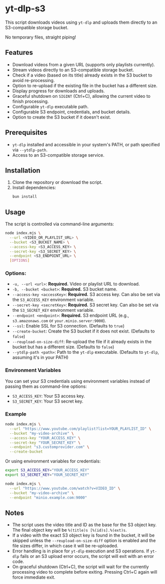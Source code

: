 # yt-dlp-s3

This script downloads videos using `yt-dlp` and uploads them directly to an S3-compatible storage bucket.

No temporary files, straight piping!

## Features

- Download videos from a given URL (supports only playlists currently).
- Stream videos directly to an S3-compatible storage bucket.
- Check if a video (based on its title) already exists in the S3 bucket to avoid re-processing.
- Option to re-upload if the existing file in the bucket has a different size.
- Display progress for downloads and uploads.
- Graceful shutdown on `SIGINT` (Ctrl+C), allowing the current video to finish processing.
- Configurable `yt-dlp` executable path.
- Configurable S3 endpoint, credentials, and bucket details.
- Option to create the S3 bucket if it doesn't exist.

## Prerequisites

- `yt-dlp` installed and accessible in your system's PATH, or path specified via `--ytdlp-path`.
- Access to an S3-compatible storage service.

## Installation

1.  Clone the repository or download the script.
2.  Install dependencies:
    ```bash
    bun install
    ```

## Usage

The script is controlled via command-line arguments:

```bash
node index.mjs \
  --url <VIDEO_OR_PLAYLIST_URL> \
  --bucket <S3_BUCKET_NAME> \
  --access-key <S3_ACCESS_KEY> \
  --secret-key <S3_SECRET_KEY> \
  --endpoint <S3_ENDPOINT_URL> \
  [OPTIONS]
```

### Options:

- `-u, --url <url>`: **Required.** Video or playlist URL to download.
- `-b, --bucket <bucket>`: **Required.** S3 bucket name.
- `--access-key <accessKey>`: **Required.** S3 access key. Can also be set via the `S3_ACCESS_KEY` environment variable.
- `--secret-key <secretKey>`: **Required.** S3 secret key. Can also be set via the `S3_SECRET_KEY` environment variable.
- `--endpoint <endpoint>`: **Required.** S3 endpoint URL (e.g., `s3.amazonaws.com` or `your.minio.server:9000`).
- `--ssl`: Enable SSL for S3 connection. (Defaults to `true`)
- `--create-bucket`: Create the S3 bucket if it does not exist. (Defaults to `false`)
- `--reupload-on-size-diff`: Re-upload the file if it already exists in the bucket but has a different size. (Defaults to `false`)
- `--ytdlp-path <path>`: Path to the `yt-dlp` executable. (Defaults to `yt-dlp`, assuming it's in your PATH)

### Environment Variables

You can set your S3 credentials using environment variables instead of passing them as command-line options:

- `S3_ACCESS_KEY`: Your S3 access key.
- `S3_SECRET_KEY`: Your S3 secret key.

### Example

```bash
node index.mjs \
  --url "https://www.youtube.com/playlist?list=YOUR_PLAYLIST_ID" \
  --bucket "my-video-archive" \
  --access-key "YOUR_ACCESS_KEY" \
  --secret-key "YOUR_SECRET_KEY" \
  --endpoint "s3.customprovider.com" \
  --create-bucket
```

Or using environment variables for credentials:

```bash
export S3_ACCESS_KEY="YOUR_ACCESS_KEY"
export S3_SECRET_KEY="YOUR_SECRET_KEY"

node index.mjs \
  --url "https://www.youtube.com/watch?v=VIDEO_ID" \
  --bucket "my-video-archive" \
  --endpoint "minio.example.com:9000"
```

## Notes

- The script uses the video title and ID as the base for the S3 object key. The final object key will be `%(title)s [%(id)s].%(ext)s`.
- If a video with the exact S3 object key is found in the bucket, it will be skipped unless the `--reupload-on-size-diff` option is enabled and the file sizes differ, in which case it will be re-uploaded.
- Error handling is in place for `yt-dlp` execution and S3 operations. If `yt-dlp` fails or an S3 upload error occurs, the script will exit with an error code.
- On graceful shutdown (Ctrl+C), the script will wait for the currently processing video to complete before exiting. Pressing Ctrl+C again will force immediate exit.
